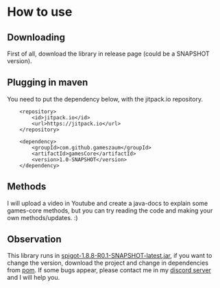# How to use

## Downloading

First of all, download the library in release page (could be a SNAPSHOT version).

## Plugging in maven

You need to put the dependency below, with the jitpack.io repository.


        <repository>
            <id>jitpack.io</id>
            <url>https://jitpack.io</url>
        </repository>

        <dependency>
            <groupId>com.github.gameszaum</groupId>
            <artifactId>gamesCore</artifactId>
            <version>1.0-SNAPSHOT</version>
        </dependency>
        
## Methods 

 I will upload a video in Youtube and create a java-docs to explain some games-core methods, but you can try reading the code and
 making your own methods/updates. :)
 
## Observation

This library runs in [spigot-1.8.8-R0.1-SNAPSHOT-latest.jar](https://github.com/gameszaum/gamesCore/blob/master/src/main/resources/dependencies/spigot-1.8.8-R0.1-SNAPSHOT-latest.jar), if you want to change the version, download the project and change in dependencies from [pom](https://github.com/gameszaum/gamesCore/blob/master/pom.xml). If some bugs appear, please contact me in my [discord server](http://discord.gameszaum.com) and I will help you.
